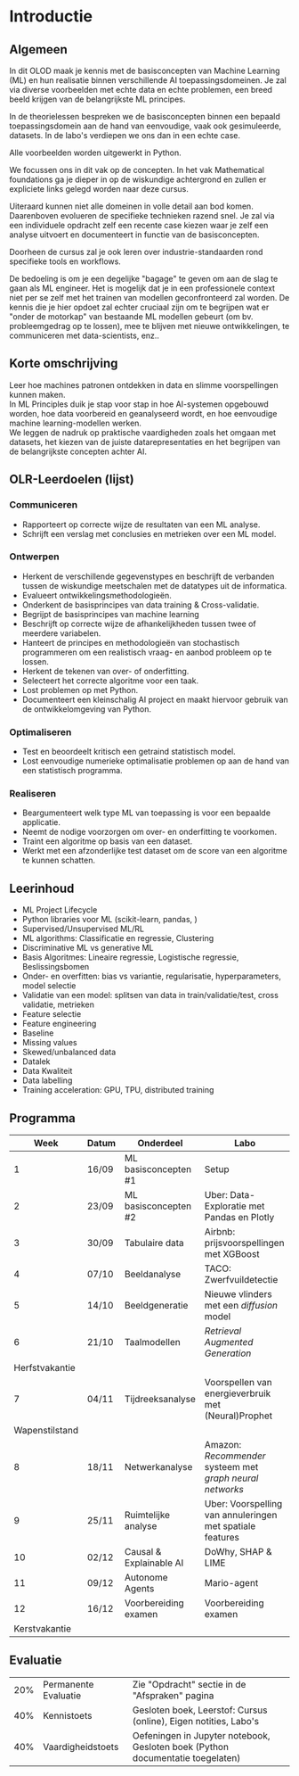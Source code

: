 # Introductie

## Algemeen
In dit OLOD maak je kennis met de basisconcepten van Machine Learning (ML) en hun realisatie binnen verschillende AI toepassingsdomeinen. Je zal via diverse voorbeelden met echte data en echte problemen, een breed beeld krijgen van de belangrijkste ML principes.   

In de theorielessen bespreken we de basisconcepten binnen een bepaald toepassingsdomein aan de hand van eenvoudige, vaak ook gesimuleerde, datasets. In de labo's verdiepen we ons dan in een echte case.   

Alle voorbeelden worden uitgewerkt in Python.  

We focussen ons in dit vak op de concepten. In het vak Mathematical foundations ga je dieper in op de wiskundige achtergrond en zullen er expliciete links gelegd worden naar deze cursus.  

Uiteraard kunnen niet alle domeinen in volle detail aan bod komen. Daarenboven evolueren de specifieke technieken razend snel. Je zal via een individuele opdracht zelf een recente case kiezen waar je zelf een analyse uitvoert en documenteert in functie van de basisconcepten.   
  
Doorheen de cursus zal je ook leren over industrie-standaarden rond specifieke tools en workflows.  
   
De bedoeling is om je een degelijke "bagage" te geven om aan de slag te gaan als ML engineer. Het is mogelijk dat je in een professionele context niet per se zelf met het trainen van modellen geconfronteerd zal worden. De kennis die je hier opdoet zal echter cruciaal zijn om te begrijpen wat er "onder de motorkap" van bestaande ML modellen gebeurt (om bv. probleemgedrag op te lossen), mee te blijven met nieuwe ontwikkelingen, te communiceren met data-scientists, enz..   
  
## Korte omschrijving
Leer hoe machines patronen ontdekken in data en slimme voorspellingen kunnen maken.  
In ML Principles duik je stap voor stap in hoe AI-systemen opgebouwd worden, hoe data voorbereid en geanalyseerd wordt, en hoe eenvoudige machine learning-modellen werken.  
We leggen de nadruk op praktische vaardigheden zoals het omgaan met datasets, het kiezen van de juiste datarepresentaties en het begrijpen van de belangrijkste concepten achter AI.
## OLR-Leerdoelen (lijst)
### Communiceren
- Rapporteert op correcte wijze de resultaten van een ML analyse.
- Schrijft een verslag met conclusies en metrieken over een ML model.
### Ontwerpen
- Herkent de verschillende gegevenstypes en beschrijft de verbanden tussen de wiskundige meetschalen met de datatypes uit de informatica.
- Evalueert ontwikkelingsmethodologieën.
- Onderkent de basisprincipes van data training & Cross-validatie.
- Begrijpt de basisprincipes van machine learning
- Beschrijft op correcte wijze de afhankelijkheden tussen twee of meerdere variabelen.
- Hanteert de principes en methodologieën van stochastisch programmeren om een realistisch vraag- en aanbod probleem op te lossen.
- Herkent de tekenen van over- of onderfitting.
- Selecteert het correcte algoritme voor een taak.
- Lost problemen op met Python.
- Documenteert een kleinschalig AI project en maakt hiervoor gebruik van de ontwikkelomgeving van Python.
### Optimaliseren
- Test en beoordeelt kritisch een getraind statistisch model.
- Lost eenvoudige numerieke optimalisatie problemen op aan de hand van een statistisch programma.
### Realiseren
- Beargumenteert welk type ML van toepassing is voor een bepaalde applicatie.
- Neemt de nodige voorzorgen om over- en onderfitting te voorkomen.
- Traint een algoritme op basis van een dataset.
- Werkt met een afzonderlijke test dataset om de score van een algoritme te kunnen schatten.
## Leerinhoud
- ML Project Lifecycle
- Python libraries voor ML (scikit-learn, pandas, )
- Supervised/Unsupervised ML/RL
- ML algorithms: Classificatie en regressie, Clustering
- Discriminative ML vs generative ML
- Basis Algoritmes: Lineaire regressie, Logistische regressie, Beslissingsbomen
- Onder- en overfitten: bias vs variantie, regularisatie, hyperparameters, model selectie
- Validatie van een model: splitsen van data in train/validatie/test, cross validatie, metrieken
- Feature selectie
- Feature engineering
- Baseline
- Missing values
- Skewed/unbalanced data
- Datalek
- Data Kwaliteit
- Data labelling
- Training acceleration: GPU, TPU, distributed training

## Programma
| Week  | Datum | Onderdeel | Labo |
|-------|-------|-----------|----------|
| 1     | 16/09 | ML basisconcepten #1 | Setup |
| 2     | 23/09 | ML basisconcepten #2 | Uber: Data-Exploratie met Pandas en Plotly  |
| 3     | 30/09 | Tabulaire data  | Airbnb: prijsvoorspellingen met XGBoost |
| 4     | 07/10 | Beeldanalyse | TACO: Zwerfvuildetectie |
| 5     | 14/10 | Beeldgeneratie | Nieuwe vlinders met een _diffusion_ model |
| 6     | 21/10 | Taalmodellen | _Retrieval Augmented Generation_ |
| Herfstvakantie
| 7     | 04/11 | Tijdreeksanalyse | Voorspellen van energieverbruik met (Neural)Prophet |
| Wapenstilstand
| 8     | 18/11 | Netwerkanalyse | Amazon: _Recommender_ systeem met _graph neural networks_ |
| 9     | 25/11 | Ruimtelijke analyse | Uber: Voorspelling van annuleringen met spatiale features |
| 10    | 02/12 | Causal & Explainable AI | DoWhy, SHAP & LIME |
| 11    | 09/12 | Autonome Agents | Mario-agent |
| 12    | 16/12 | Voorbereiding examen | Voorbereiding examen|
| Kerstvakantie

## Evaluatie
|   |   |   |
|---|---|---|
| 20% | Permanente Evaluatie | Zie "Opdracht" sectie in de "Afspraken" pagina |
| 40% | Kennistoets | Gesloten boek, Leerstof: Cursus (online), Eigen notities, Labo's |
| 40% | Vaardigheidstoets | Oefeningen in Jupyter notebook, Gesloten boek (Python documentatie toegelaten) |
